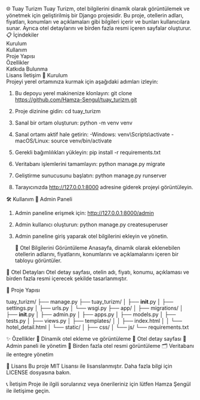 🌐 Tuay Turizm
Tuay Turizm, otel bilgilerini dinamik olarak görüntülemek ve yönetmek için geliştirilmiş bir Django projesidir. Bu proje, otellerin adları, fiyatları, konumları ve açıklamaları gibi bilgileri içerir ve bunları kullanıcılara sunar. Ayrıca otel detaylarını ve birden fazla resmi içeren sayfalar oluşturur.
<br>
📋 İçindekiler <br>
Kurulum <br>
Kullanım <br>
Proje Yapısı <br>
Özellikler <br>
Katkıda Bulunma <br>
Lisans
İletişim
🚀 Kurulum <br>
Projeyi yerel ortamınıza kurmak için aşağıdaki adımları izleyin:

1. Bu depoyu yerel makinenize klonlayın:
   git clone https://github.com/Hamza-Sengul/tuay_turizm.git

2. Proje dizinine gidin:
   cd tuay_turizm

3. Sanal bir ortam oluşturun:
   python -m venv venv

4. Sanal ortamı aktif hale getirin:
   -Windows:
     venv\Scripts\activate
   -macOS/Linux:
     source venv/bin/activate

5. Gerekli bağımlılıkları yükleyin:
   pip install -r requirements.txt

6. Veritabanı işlemlerini tamamlayın:
   python manage.py migrate

7. Geliştirme sunucusunu başlatın:
   python manage.py runserver

8. Tarayıcınızda http://127.0.0.1:8000 adresine giderek projeyi görüntüleyin.

🛠️ Kullanım
🔑 Admin Paneli
1. Admin paneline erişmek için:
   http://127.0.0.1:8000/admin

2. Admin kullanıcı oluşturun:
   python manage.py createsuperuser

3. Admin paneline giriş yaparak otel bilgilerini ekleyin ve yönetin.

   🏨 Otel Bilgilerini Görüntüleme
Anasayfa, dinamik olarak eklenebilen otellerin adlarını, fiyatlarını, konumlarını ve açıklamalarını içeren bir tabloyu görüntüler.

📄 Otel Detayları
Otel detay sayfası, otelin adı, fiyatı, konumu, açıklaması ve birden fazla resmi içerecek şekilde tasarlanmıştır.

📂 Proje Yapısı

tuay_turizm/
├── manage.py
├── tuay_turizm/
│   ├── __init__.py
│   ├── settings.py
│   ├── urls.py
│   └── wsgi.py
├── app/
│   ├── migrations/
│   ├── __init__.py
│   ├── admin.py
│   ├── apps.py
│   ├── models.py
│   ├── tests.py
│   ├── views.py
│   ├── templates/
│   │   ├── index.html
│   │   └── hotel_detail.html
│   └── static/
│       ├── css/
│       └── js/
└── requirements.txt

✨ Özellikler
🏨 Dinamik otel ekleme ve görüntüleme
📄 Otel detay sayfası
🔧 Admin paneli ile yönetim
📸 Birden fazla otel resmi görüntüleme
🗂️ Veritabanı ile entegre yönetim

📜 Lisans
Bu proje MIT Lisansı ile lisanslanmıştır. Daha fazla bilgi için LICENSE dosyasına bakın.

📞 İletişim
Proje ile ilgili sorularınız veya önerileriniz için lütfen Hamza Şengül ile iletişime geçin.
